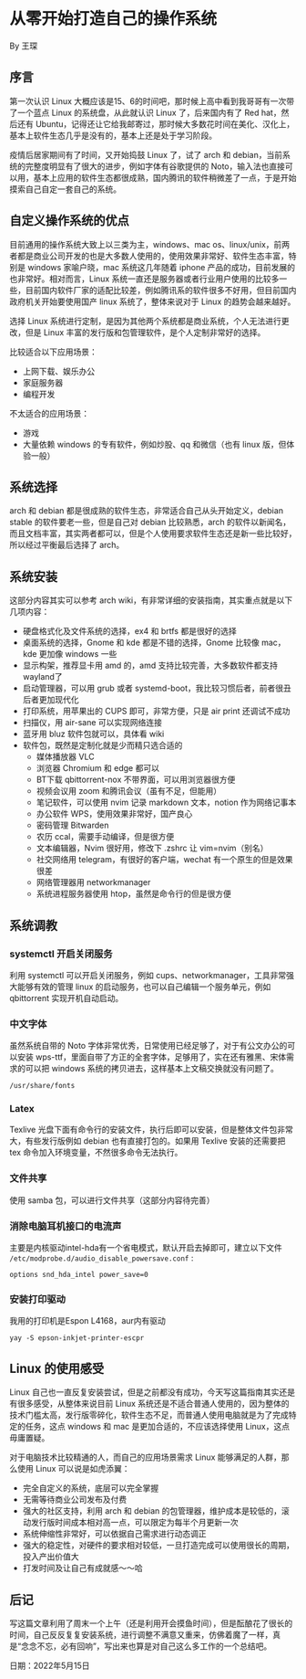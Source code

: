 # 从零开始打造自己的操作系统
By 王琛
## 序言
第一次认识 Linux 大概应该是15、6的时间吧，那时候上高中看到我哥哥有一次带了一个蓝点 Linux 的系统盘，从此就认识 Linux 了，后来国内有了 Red hat，然后还有 Ubuntu，记得还让它给我邮寄过，那时候大多数花时间在美化、汉化上，基本上软件生态几乎是没有的，基本上还是处于学习阶段。

疫情后居家期间有了时间，又开始捣鼓 Linux 了，试了 arch 和 debian，当前系统的完整度明显有了很大的进步，例如字体有谷歌提供的 Noto，输入法也直接可以用，基本上应用的软件生态都很成熟，国内腾讯的软件稍微差了一点，于是开始摸索自己自定一套自己的系统。

## 自定义操作系统的优点
目前通用的操作系统大致上以三类为主，windows、mac os、linux/unix，前两者都是商业公司开发的也是大多数人使用的，使用效果非常好、软件生态丰富，特别是 windows 家喻户晓，mac 系统这几年随着 iphone 产品的成功，目前发展的也非常好。相对而言，Linux 系统一直还是服务器或者行业用户使用的比较多一些，目前国内软件厂家的适配比较差，例如腾讯系的软件很多不好用，但目前国内政府机关开始要使用国产 linux 系统了，整体来说对于 Linux 的趋势会越来越好。

选择 Linux 系统进行定制，是因为其他两个系统都是商业系统，个人无法进行更改，但是 Linux 丰富的发行版和包管理软件，是个人定制非常好的选择。

比较适合以下应用场景：
- 上网下载、娱乐办公
- 家庭服务器
- 编程开发

不太适合的应用场景：
- 游戏
- 大量依赖 windows 的专有软件，例如炒股、qq 和微信（也有 linux 版，但体验一般）

## 系统选择
arch 和 debian 都是很成熟的软件生态，非常适合自己从头开始定义，debian stable 的软件要老一些，但是自己对 debian 比较熟悉，arch 的软件以新闻名，而且文档丰富，其实两者都可以，但是个人使用要求软件生态还是新一些比较好，所以经过平衡最后选择了 arch。

## 系统安装
这部分内容其实可以参考 arch wiki，有非常详细的安装指南，其实重点就是以下几项内容：
- 硬盘格式化及文件系统的选择，ex4 和 brtfs 都是很好的选择
- 桌面系统的选择，Gnome 和 kde 都是不错的选择，Gnome 比较像 mac，kde 更加像 windows 一些
- 显示构架，推荐显卡用 amd 的，amd 支持比较完善，大多数软件都支持 wayland了
- 启动管理器，可以用 grub 或者 systemd-boot，我比较习惯后者，前者很丑后者更加现代化
- 打印系统，用苹果出的 CUPS 即可，非常方便，只是 air print 还调试不成功
- 扫描仪，用 air-sane 可以实现网络连接
- 蓝牙用 bluz 软件包就可以，具体看 wiki
- 软件包，既然是定制化就是少而精只选合适的
	- 媒体播放器 VLC
	- 浏览器 Chromium 和 edge 都可以
	- BT下载 qbittorrent-nox 不带界面，可以用浏览器很方便
	- 视频会议用 zoom 和腾讯会议（虽有不足，但能用）
	- 笔记软件，可以使用 nvim 记录 markdown 文本，notion 作为网络记事本
	- 办公软件 WPS，使用效果非常好，国产良心
	- 密码管理 Bitwarden
	- 农历 ccal，需要手动编译，但是很方便
	- 文本编辑器，Nvim 很好用，修改下 .zshrc 让 vim=nvim（别名）
	- 社交网络用 telegram，有很好的客户端，wechat 有一个原生的但是效果很差
	- 网络管理器用 networkmanager
	- 系统进程服务器使用 htop，虽然是命令行的但是很方便

## 系统调教
### systemctl 开启关闭服务
利用 systemctl 可以开启关闭服务，例如 cups、networkmanager，工具非常强大能够有效的管理 linux 的启动服务，也可以自己编辑一个服务单元，例如 qbittorrent 实现开机自动启动。

### 中文字体
虽然系统自带的 Noto 字体非常优秀，日常使用已经足够了，对于有公文办公的可以安装 wps-ttf，里面自带了方正的全套字体，足够用了，实在还有雅黑、宋体需求的可以把 windows 系统的拷贝进去，这样基本上文稿交换就没有问题了。

`/usr/share/fonts`

### Latex
Texlive 光盘下面有命令行的安装文件，执行后即可以安装，但是整体文件包非常大，有些发行版例如 debian 也有直接打包的。如果用 Texlive 安装的还需要把 tex 命令加入环境变量，不然很多命令无法执行。

### 文件共享
使用 samba 包，可以进行文件共享（这部分内容待完善）

### 消除电脑耳机接口的电流声
主要是内核驱动intel-hda有一个省电模式，默认开启去掉即可，建立以下文件 `/etc/modprobe.d/audio_disable_powersave.conf` :

`options snd_hda_intel power_save=0`
### 安装打印驱动
我用的打印机是Espon L4168，aur内有驱动

`yay -S epson-inkjet-printer-escpr`

## Linux 的使用感受
Linux 自己也一直反复安装尝试，但是之前都没有成功，今天写这篇指南其实还是有很多感受，从整体来说目前 Linux 系统还是不适合普通人使用的，因为整体的技术门槛太高，发行版零碎化，软件生态不足，而普通人使用电脑就是为了完成特定的任务，这点 windows 和 mac 是更加合适的，不应该选择使用 Linux，这点毋庸置疑。

对于电脑技术比较精通的人，而自己的应用场景需求 Linux 能够满足的人群，那么使用 Linux 可以说是如虎添翼：
- 完全自定义的系统，底层可以完全掌握
- 无需等待商业公司发布及付费
- 强大的社区支持，利用 arch 和 debian 的包管理器，维护成本是较低的，滚动发行版时间成本相对高一点，可以限定为每半个月更新一次
- 系统伸缩性非常好，可以依据自己需求进行动态调正
- 强大的稳定性，对硬件的要求相对较低，一旦打造完成可以使用很长的周期，投入产出价值大
- 打发时间及让自己有成就感～～哈

## 后记
写这篇文章利用了周末一个上午（还是利用开会摸鱼时间），但是酝酿花了很长的时间，自己反反复复安装系统，进行调整不满意又重来，仿佛着魔了一样，真是“念念不忘，必有回响”，写出来也算是对自己这么多工作的一个总结吧。

日期：2022年5月15日
